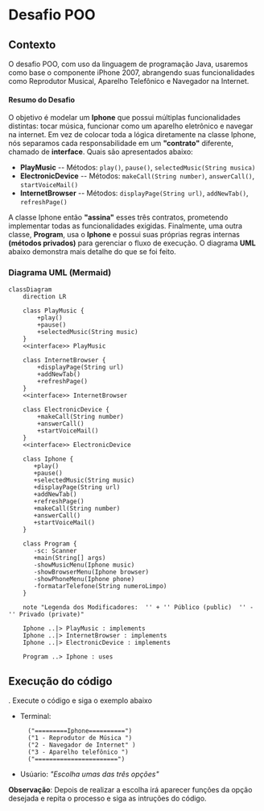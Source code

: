 # Desafio POO


## Contexto
O desafio POO, com uso da linguagem de programação Java, usaremos como base o componente iPhone 2007, abrangendo suas funcionalidades como Reprodutor Musical, Aparelho Telefônico e Navegador na Internet.

#### Resumo do Desafio

O objetivo é modelar um **Iphone** que possui múltiplas funcionalidades distintas: tocar música, funcionar como um aparelho eletrônico e navegar na internet. Em vez de colocar toda a lógica diretamente na classe Iphone, nós separamos cada responsabilidade em um **"contrato"** diferente, chamado de **interface**. Quais são apresentados abaixo:

*  **PlayMusic**
   -- Métodos: `play()`, `pause()`, `selectedMusic(String musica)`
*  **ElectronicDevice**
   -- Métodos: `makeCall(String number)`, `answerCall()`, `startVoiceMail()`
*  **InternetBrowser**
   -- Métodos: `displayPage(String url)`, `addNewTab()`, `refreshPage()`

A classe Iphone então **"assina"** esses três contratos, prometendo implementar todas as funcionalidades exigidas. Finalmente, uma outra classe, **Program**, usa o **Iphone** e possui suas próprias regras internas **(métodos privados)** para gerenciar o fluxo de execução. O diagrama **UML** abaixo demonstra mais detalhe do que se foi feito.  

   

### Diagrama UML (Mermaid)
```mermaid
classDiagram
    direction LR

    class PlayMusic {
        +play()
        +pause()
        +selectedMusic(String music)
    }
    <<interface>> PlayMusic

    class InternetBrowser {
        +displayPage(String url)
        +addNewTab()
        +refreshPage()
    }
    <<interface>> InternetBrowser

    class ElectronicDevice {
        +makeCall(String number)
        +answerCall()
        +startVoiceMail()
    }
    <<interface>> ElectronicDevice
    
    class Iphone {
       +play()
       +pause()
       +selectedMusic(String music)
       +displayPage(String url)
       +addNewTab()
       +refreshPage()
       +makeCall(String number)
       +answerCall()
       +startVoiceMail()
    }

    class Program {
       -sc: Scanner
       +main(String[] args)
       -showMusicMenu(Iphone music)
       -showBrowserMenu(Iphone browser)
       -showPhoneMenu(Iphone phone)
       -formatarTelefone(String numeroLimpo)
    }

    note "Legenda dos Modificadores:  '' + '' Público (public)  '' - '' Privado (private)"

    Iphone ..|> PlayMusic : implements
    Iphone ..|> InternetBrowser : implements
    Iphone ..|> ElectronicDevice : implements

    Program ..> Iphone : uses
```   
## Execução do código

. Execute o código e siga o exemplo abaixo

* Terminal: 

        ("=========Iphone==========")
        ("1 - Reprodutor de Música ")
        ("2 - Navegador de Internet" )
        ("3 - Aparelho telefônico ")
        ("=======================") 
 
* Usúario: *"Escolha umas das três opções"*


**Observação**: Depois de realizar a escolha irá aparecer funções da opção desejada e repita o processo e siga as intruções do código.